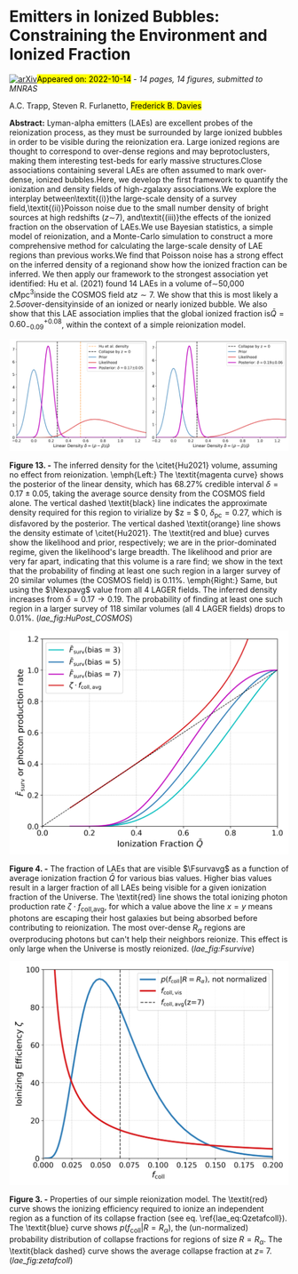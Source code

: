 <div class="macros" style="visibility:hidden;">
$\newcommand{\ensuremath}{}$
$\newcommand{\xspace}{}$
$\newcommand{\object}[1]{\texttt{#1}}$
$\newcommand{\farcs}{{.}''}$
$\newcommand{\farcm}{{.}'}$
$\newcommand{\arcsec}{''}$
$\newcommand{\arcmin}{'}$
$\newcommand{\ion}[2]{#1#2}$
$\newcommand{\textsc}[1]{\textrm{#1}}$
$\newcommand{\hl}[1]{\textrm{#1}}$
$\newcommand$
$\newcommand$
$\newcommand$
$\newcommand$
$\newcommand$
$\newcommand$
$\newcommand$
$\newcommand$
$\newcommand$
$\newcommand$
$\newcommand$
$\newcommand$
$\newcommand$
$\newcommand$
$\newcommand$
$\newcommand$
$\newcommand$
$\newcommand$
$\newcommand$
$\newcommand$
$\newcommand$
$\newcommand$
$\newcommand$
$\newcommand$
$\newcommand{\thebibliography}{\DeclareRobustCommand{\VAN}[3]{##3}\VANthebibliography}$</div>

<div class="macros" style="visibility:hidden;">
$\newcommand{$\ensuremath$}{}$
$\newcommand{$\xspace$}{}$
$\newcommand{$\object$}[1]{\texttt{#1}}$
$\newcommand{$\farcs$}{{.}''}$
$\newcommand{$\farcm$}{{.}'}$
$\newcommand{$\arcsec$}{''}$
$\newcommand{$\arcmin$}{'}$
$\newcommand{$\ion$}[2]{#1#2}$
$\newcommand{$\textsc$}[1]{\textrm{#1}}$
$\newcommand{$\hl$}[1]{\textrm{#1}}$
$\newcommand$
$\newcommand$
$\newcommand$
$\newcommand$
$\newcommand$
$\newcommand$
$\newcommand$
$\newcommand$
$\newcommand$
$\newcommand$
$\newcommand$
$\newcommand$
$\newcommand$
$\newcommand$
$\newcommand$
$\newcommand$
$\newcommand$
$\newcommand$
$\newcommand$
$\newcommand$
$\newcommand$
$\newcommand$
$\newcommand$
$\newcommand$
$\newcommand{$\thebibliography$}{\DeclareRobustCommand{\VAN}[3]{##3}\VANthebibliography}$</div>



<div id="title">

#  Emitters in Ionized Bubbles: Constraining the Environment and Ionized Fraction

</div>
<div id="comments">

[![arXiv](https://img.shields.io/badge/arXiv-2210.06504-b31b1b.svg)](https://arxiv.org/abs/2210.06504)<mark>Appeared on: 2022-10-14</mark> - _14 pages, 14 figures, submitted to MNRAS_

</div>
<div id="authors">

A.C. Trapp, Steven R. Furlanetto, <mark><mark>Frederick B. Davies</mark></mark>

</div>
<div id="abstract">

**Abstract:** Lyman-alpha emitters (LAEs) are excellent probes of the reionization process, as they must be surrounded by large ionized bubbles in order to be visible during the reionization era. Large ionized regions are thought to correspond to over-dense regions and may beprotoclusters, making them interesting test-beds for early massive structures.Close associations containing several LAEs are often assumed to mark over-dense, ionized bubbles.Here, we develop the first framework to quantify the ionization and density fields of high-$z$galaxy associations.We explore the interplay between\textit{(i)}the large-scale density of a survey field,\textit{(ii)}Poisson noise due to the small number density of bright sources at high redshifts ($z \sim$7), and\textit{(iii)}the effects of the ionized fraction on the observation of LAEs.We use Bayesian statistics, a simple model of reionization, and a Monte-Carlo simulation to construct a more comprehensive method for calculating the large-scale density of LAE regions than previous works.We find that Poisson noise has a strong effect on the inferred density of a regionand show how the ionized fraction can be inferred. We then apply our framework to the strongest association yet identified: Hu et al. (2021) found 14 LAEs in a volume of$\sim$50,000 cMpc$^3$inside the COSMOS field at$z \sim7$. We show that this is most likely a 2.5$\sigma$over-densityinside of an ionized or nearly ionized bubble. We also show that this LAE association implies that the global ionized fraction is$\bar{Q} = 0.60^{+0.08}_{-0.09}$, within the context of a simple reionization model.

</div>

<div id="div_fig1">

<img src="tmp_2210.06504/./laefig_ionized_denpost_linear_COSMOSNavg.png" alt="Fig13.1" width="50%"/><img src="tmp_2210.06504/./laefig_ionized_denpost_linear_LAGERNavg.png" alt="Fig13.2" width="50%"/>

**Figure 13. -** 
    The inferred density  for the \citet{Hu2021} volume, assuming no effect from reionization.  \emph{Left:} The \textit{magenta curve} shows the posterior of the linear density, which has 68.27\% credible interval
    $\delta = 0.17 \pm 0.05$, taking the average source density from the COSMOS field alone.
    The vertical dashed \textit{black} line indicates the approximate density required for this region to virialize by $z = $ 0, $\delta_{\textrm{pc}} = 0.27$, which is disfavored by the posterior. The vertical dashed \textit{orange} line shows the density estimate of \citet{Hu2021}.
    The \textit{red and blue} curves show the likelihood and prior, respectively;
    we are in the prior-dominated regime, given the likelihood's large breadth.
    The likelihood and prior are very far apart, indicating that this volume is a rare find; we show in the text that
    the probability of finding at least one such region in a larger survey of 20 similar volumes (the COSMOS field) is 0.11\%. \emph{Right:} Same, but using the $\Nexpavg$ value from all 4 LAGER fields. The inferred density increases from $\delta = 0.17 \rightarrow 0.19$. The probability of finding at least one such region in a larger survey of 118 similar volumes (all 4 LAGER fields) drops to 0.01\%. (*lae_fig:HuPost_COSMOS*)

</div>
<div id="div_fig2">

<img src="tmp_2210.06504/./laefig_Fsurvive.png" alt="Fig4" width="100%"/>

**Figure 4. -** 
    The fraction of LAEs that are visible $\Fsurvavg$ as a function of average ionization fraction $\bar{Q}$ for various bias values.
    Higher bias values result in a larger fraction of all LAEs being visible for a given ionization fraction of the Universe.
    The \textit{red} line shows the total ionizing photon production rate $\zeta \cdot f_{\textrm{coll,avg}}$, for which a value above the line $x=y$ means photons are escaping their host galaxies but being absorbed before contributing to reionization. The most over-dense $R_\alpha$ regions are overproducing photons but can't help their neighbors reionize. This effect is only large when the Universe is mostly reionized. (*lae_fig:Fsurvive*)

</div>
<div id="div_fig3">

<img src="tmp_2210.06504/./laefig_zetafcoll.png" alt="Fig3" width="100%"/>

**Figure 3. -** 
    Properties of our simple reionization model. The
    \textit{red} curve shows the ionizing efficiency required to ionize an independent region as a function of its collapse fraction (see eq. \ref{lae_eq:Qzetafcoll}).
    The \textit{blue} curve shows $p(f_{\textrm{coll}}|R=R_\alpha)$, the (un-normalized) probability distribution of collapse fractions for regions of size $R = R_\alpha$. The \textit{black dashed} curve shows the  average collapse fraction at $z=$ 7. (*lae_fig:zetafcoll*)

</div>